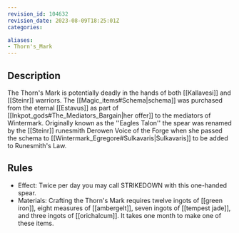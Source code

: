 ```yaml
---
revision_id: 104632
revision_date: 2023-08-09T18:25:01Z
categories:

aliases:
- Thorn's_Mark
---
```


## Description
The Thorn's Mark is potentially deadly in the hands of both [[Kallavesi]] and [[Steinr]] warriors. The [[Magic_items#Schema|schema]] was purchased from the eternal [[Estavus]] as part of [[Inkpot_gods#The_Mediators_Bargain|her offer]] to the mediators of Wintermark. Originally known as the ''Eagles Talon'' the spear was renamed by the [[Steinr]] runesmith Derowen Voice of the Forge when she passed the schema to [[Wintermark_Egregore#Sulkavaris|Sulkavaris]] to be added to Runesmith's Law.

## Rules

* Effect: Twice per day you may call STRIKEDOWN with this one-handed spear.
* Materials: Crafting the Thorn's Mark requires twelve ingots of [[green iron]], eight measures of [[ambergelt]], seven ingots of [[tempest jade]],  and three ingots of [[orichalcum]]. It takes one month to make one of these items.
